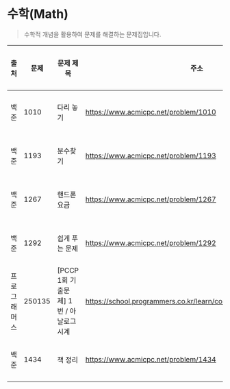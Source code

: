 # 수학(Math)

> 수학적 개념을 활용하여 문제를 해결하는 문제집입니다.

| 출처         | 문제   | 문제 제목                               | 주소                                                             | 정답 코드                            | 난이도   | 정답 여부 |
| ------------ | ------ | --------------------------------------- | ---------------------------------------------------------------- | ------------------------------------ | -------- | --------- |
| 백준         | 1010   | 다리 놓기                               | https://www.acmicpc.net/problem/1010                             | [정답 코드](./0x11/1010.js)          | Silver.5 | ❌        |
| 백준         | 1193   | 분수찾기                                | https://www.acmicpc.net/problem/1193                             | [정답 코드](./0x11/1193.js)          | Silver.5 | ❌        |
| 백준         | 1267   | 핸드폰 요금                             | https://www.acmicpc.net/problem/1267                             | [정답 코드](./0x11/1267.js)          | Bronze.3 | ✅        |
| 백준         | 1292   | 쉽게 푸는 문제                          | https://www.acmicpc.net/problem/1292                             | [정답 코드](./0x11/1292.js)          | Bronze.1 | ✅        |
| 프로그래머스 | 250135 | [PCCP 1회 기출문제] 1번 / 아날로그 시계 | https://school.programmers.co.kr/learn/courses/30/lessons/250135 | [정답 코드](./0x10/아날로그_시계.js) | Lv.2     | ❌        |
| 백준         | 1434   | 책 정리                                 | https://www.acmicpc.net/problem/1434                             | [정답 코드](./0x10/1434.js)          | Bronze.2 | ✅        |
